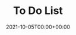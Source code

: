 ---
title: To Do List
stack: JavaScript Vanillia
slug: todolist-vanilla
date: 2021-10-05T00:00+00:00
thumb: ../images/img/to.jpg
---